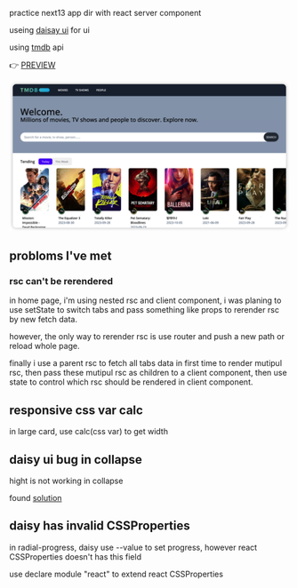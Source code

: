 practice next13 app dir with react server component

useing [daisay ui](https://daisyui.com/) for ui

using [tmdb](https://developer.themoviedb.org/reference/intro/getting-started) api

👉 [PREVIEW](https://my-tmdb-h5en7j8st-hugepizza.vercel.app/)

![Alt text](image.png)

## probloms I've met
### rsc can't be rerendered
in home page, i'm using nested rsc and client component, i was planing to use setState to switch tabs and pass something like props to rerender rsc by new fetch data.

however, the only way to rerender rsc is use router and push a new path or reload whole page.

finally i use a parent rsc to fetch all tabs data in first time to render mutipul rsc, then pass these mutipul rsc as children to a client component, then use state to control which rsc should be rendered in client component.
   
## responsive css var calc
in large card, use calc(css var) to get width

## daisy ui bug in collapse
hight is not working in collapse

found [solution](https://github.com/saadeghi/daisyui/discussions/1110#discussioncomment-3616445)

## daisy has invalid CSSProperties
in radial-progress, daisy use --value to set progress, however react CSSProperties doesn't has this field

use declare module "react" to extend react CSSProperties